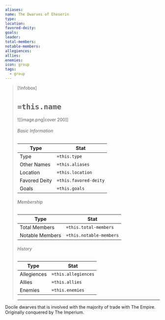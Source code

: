 ```yaml
---
aliases: 
name: The Dwarves of Eheserin
type: 
location: 
favored-deity: 
goals: 
leader: 
total-members: 
notable-members: 
allegiences: 
allies: 
enemies: 
icon: group
tags:
  - group
---
```

> [!infobox]
> # `=this.name` 
> ![[image.png|cover 200]]
> ###### Basic Information
> | Type | Stat |
> | ---- | ---- |
> | Type | `=this.type` |
> | Other Names | `=this.aliases` |
> |  Location | `=this.location` |
> |  Favored Deity    | `=this.favored-deity`   |
> | Goals | `=this.goals` |
> 
> ###### Membership
> | Type | Stat |
> | ---- | ---- |
> | Total Members | `=this.total-members` |
> | Notable Members | `=this.notable-members` |
>
> ###### History
> | Type | Stat |
> | ---- | ---- |
> | Allegiences  | `=this.allegiences` |
> | Allies | `=this.allies` |
> | Enemies | `=this.enemies` |
> --- 

Docile dwarves that is involved with the majority of trade with The Empire. Originally conquered by The Imperium.